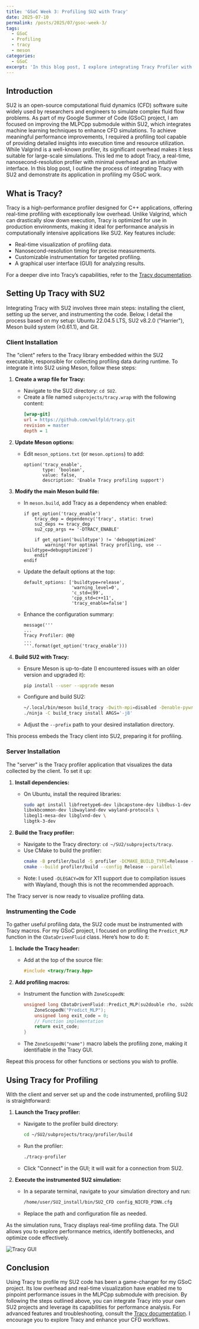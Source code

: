 ```yaml
---
title: 'GSoC Week 3: Profiling SU2 with Tracy'
date: 2025-07-10
permalink: /posts/2025/07/gsoc-week-3/
tags:
  - GSoC
  - Profiling
  - tracy
  - meson
categories:
  - GSoC
excerpt: 'In this blog post, I explore integrating Tracy Profiler with SU2 for my Google Summer of Code project. I detail the setup of Tracy’s client and server, instrumenting functions, and leveraging its low-overhead, real-time visualization to optimize performance in SU2 simulations.'
---
```


## Introduction

SU2 is an open-source computational fluid dynamics (CFD) software suite widely used by researchers and engineers to simulate complex fluid flow problems. As part of my Google Summer of Code (GSoC) project, I am focused on improving the MLPCpp submodule within SU2, which integrates machine learning techniques to enhance CFD simulations. To achieve meaningful performance improvements, I required a profiling tool capable of providing detailed insights into execution time and resource utilization. While Valgrind is a well-known profiler, its significant overhead makes it less suitable for large-scale simulations. This led me to adopt Tracy, a real-time, nanosecond-resolution profiler with minimal overhead and an intuitive interface. In this blog post, I outline the process of integrating Tracy with SU2 and demonstrate its application in profiling my GSoC work.

## What is Tracy?

Tracy is a high-performance profiler designed for C++ applications, offering real-time profiling with exceptionally low overhead. Unlike Valgrind, which can drastically slow down execution, Tracy is optimized for use in production environments, making it ideal for performance analysis in computationally intensive applications like SU2. Key features include:

- Real-time visualization of profiling data.
- Nanosecond-resolution timing for precise measurements.
- Customizable instrumentation for targeted profiling.
- A graphical user interface (GUI) for analyzing results.

For a deeper dive into Tracy’s capabilities, refer to the [Tracy documentation](https://github.com/wolfpld/tracy/releases/latest/download/tracy.pdf).

## Setting Up Tracy with SU2

Integrating Tracy with SU2 involves three main steps: installing the client, setting up the server, and instrumenting the code. Below, I detail the process based on my setup: Ubuntu 22.04.5 LTS, SU2 v8.2.0 ("Harrier"), Meson build system (≥0.61.1), and Git.

### Client Installation

The "client" refers to the Tracy library embedded within the SU2 executable, responsible for collecting profiling data during runtime. To integrate it into SU2 using Meson, follow these steps:

1. **Create a wrap file for Tracy:**
   - Navigate to the SU2 directory: `cd SU2`.
   - Create a file named `subprojects/tracy.wrap` with the following content:
     ```ini
     [wrap-git]
     url = https://github.com/wolfpld/tracy.git
     revision = master
     depth = 1
     ```

2. **Update Meson options:**
   - Edit `meson_options.txt` (or `meson.options`) to add:
     ```meson
     option('tracy_enable', 
            type: 'boolean', 
            value: false, 
            description: 'Enable Tracy profiling support')
     ```

3. **Modify the main Meson build file:**
   - In `meson.build`, add Tracy as a dependency when enabled:
     ```meson
     if get_option('tracy_enable')
         tracy_dep = dependency('tracy', static: true)
         su2_deps += tracy_dep
         su2_cpp_args += '-DTRACY_ENABLE'
         
         if get_option('buildtype') != 'debugoptimized'
             warning('For optimal Tracy profiling, use --buildtype=debugoptimized')
         endif
     endif
     ```
   - Update the default options at the top:
     ```meson
     default_options: ['buildtype=release',
                       'warning_level=0',
                       'c_std=c99',
                       'cpp_std=c++11',
                       'tracy_enable=false']
     ```
   - Enhance the configuration summary:
     ```meson
     message('''
     ...
     Tracy Profiler: @0@
     ...
     '''.format(get_option('tracy_enable')))
     ```

4. **Build SU2 with Tracy:**
   - Ensure Meson is up-to-date (I encountered issues with an older version and upgraded it):
     ```bash
     pip install --user --upgrade meson
     ```
   - Configure and build SU2:
     ```bash
     ~/.local/bin/meson build_tracy -Dwith-mpi=disabled -Denable-pywrapper=true -Denable-mlpcpp=true --buildtype=debugoptimized -Dtracy_enable=true --prefix=/home/user/SU2_install
     ./ninja -C build_tracy install ARGS='-j8'
     ```
   - Adjust the `--prefix` path to your desired installation directory.

This process embeds the Tracy client into SU2, preparing it for profiling.

### Server Installation

The "server" is the Tracy profiler application that visualizes the data collected by the client. To set it up:

1. **Install dependencies:**
   - On Ubuntu, install the required libraries:
     ```bash
     sudo apt install libfreetype6-dev libcapstone-dev libdbus-1-dev \
     libxkbcommon-dev libwayland-dev wayland-protocols \
     libegl1-mesa-dev libglvnd-dev \
     libgtk-3-dev
     ```

2. **Build the Tracy profiler:**
   - Navigate to the Tracy directory: `cd ~/SU2/subprojects/tracy`.
   - Use CMake to build the profiler:
     ```bash
     cmake -B profiler/build -S profiler -DCMAKE_BUILD_TYPE=Release -DLEGACY=ON
     cmake --build profiler/build --config Release --parallel
     ```
   - Note: I used `-DLEGACY=ON` for X11 support due to compilation issues with Wayland, though this is not the recommended approach.

The Tracy server is now ready to visualize profiling data.

### Instrumenting the Code

To gather useful profiling data, the SU2 code must be instrumented with Tracy macros. For my GSoC project, I focused on profiling the `Predict_MLP` function in the `CDataDrivenFluid` class. Here’s how to do it:

1. **Include the Tracy header:**
   - Add at the top of the source file:
     ```c++
     #include <tracy/Tracy.hpp>
     ```

2. **Add profiling macros:**
   - Instrument the function with `ZoneScopedN`:
     ```c++
     unsigned long CDataDrivenFluid::Predict_MLP(su2double rho, su2double e) {
         ZoneScopedN("Predict_MLP");
         unsigned long exit_code = 0;
         // Function implementation
         return exit_code;
     }
     ```
   - The `ZoneScopedN("name")` macro labels the profiling zone, making it identifiable in the Tracy GUI.

Repeat this process for other functions or sections you wish to profile.

## Using Tracy for Profiling

With the client and server set up and the code instrumented, profiling SU2 is straightforward:

1. **Launch the Tracy profiler:**
   - Navigate to the profiler build directory:
     ```bash
     cd ~/SU2/subprojects/tracy/profiler/build
     ```
   - Run the profiler:
     ```bash
     ./tracy-profiler
     ```
   - Click "Connect" in the GUI; it will wait for a connection from SU2.

2. **Execute the instrumented SU2 simulation:**
   - In a separate terminal, navigate to your simulation directory and run:
     ```bash
     /home/user/SU2_install/bin/SU2_CFD config_NICFD_PINN.cfg
     ```
   - Replace the path and configuration file as needed.

As the simulation runs, Tracy displays real-time profiling data. The GUI allows you to explore performance metrics, identify bottlenecks, and optimize code effectively.

![Tracy GUI](/images/tracy_output.png)

## Conclusion

Using Tracy to profile my SU2 code has been a game-changer for my GSoC project. Its low overhead and real-time visualization have enabled me to pinpoint performance issues in the MLPCpp submodule with precision. By following the steps outlined above, you can integrate Tracy into your own SU2 projects and leverage its capabilities for performance analysis. For advanced features and troubleshooting, consult the [Tracy documentation](https://github.com/wolfpld/tracy/releases/latest/download/tracy.pdf). I encourage you to explore Tracy and enhance your CFD workflows.

